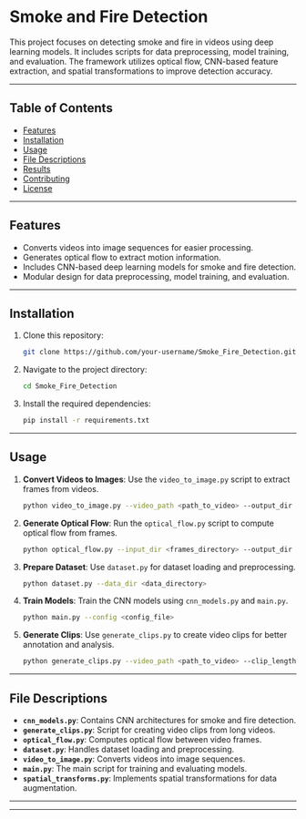 # Smoke and Fire Detection

This project focuses on detecting smoke and fire in videos using deep learning models. It includes scripts for data preprocessing, model training, and evaluation. The framework utilizes optical flow, CNN-based feature extraction, and spatial transformations to improve detection accuracy.

---

## **Table of Contents**
- [Features](#features)
- [Installation](#installation)
- [Usage](#usage)
- [File Descriptions](#file-descriptions)
- [Results](#results)
- [Contributing](#contributing)
- [License](#license)

---

## **Features**
- Converts videos into image sequences for easier processing.
- Generates optical flow to extract motion information.
- Includes CNN-based deep learning models for smoke and fire detection.
- Modular design for data preprocessing, model training, and evaluation.

---

## **Installation**
1. Clone this repository:
   ```bash
   git clone https://github.com/your-username/Smoke_Fire_Detection.git
   ```
2. Navigate to the project directory:
   ```bash
   cd Smoke_Fire_Detection
   ```
3. Install the required dependencies:
   ```bash
   pip install -r requirements.txt
   ```

---

## **Usage**
1. **Convert Videos to Images**:
   Use the `video_to_image.py` script to extract frames from videos.
   ```bash
   python video_to_image.py --video_path <path_to_video> --output_dir <output_directory>
   ```

2. **Generate Optical Flow**:
   Run the `optical_flow.py` script to compute optical flow from frames.
   ```bash
   python optical_flow.py --input_dir <frames_directory> --output_dir <optical_flow_directory>
   ```

3. **Prepare Dataset**:
   Use `dataset.py` for dataset loading and preprocessing.
   ```bash
   python dataset.py --data_dir <data_directory>
   ```

4. **Train Models**:
   Train the CNN models using `cnn_models.py` and `main.py`.
   ```bash
   python main.py --config <config_file>
   ```

5. **Generate Clips**:
   Use `generate_clips.py` to create video clips for better annotation and analysis.
   ```bash
   python generate_clips.py --video_path <path_to_video> --clip_length <length_in_seconds>
   ```

---

## **File Descriptions**
- **`cnn_models.py`**: Contains CNN architectures for smoke and fire detection.
- **`generate_clips.py`**: Script for creating video clips from long videos.
- **`optical_flow.py`**: Computes optical flow between video frames.
- **`dataset.py`**: Handles dataset loading and preprocessing.
- **`video_to_image.py`**: Converts videos into image sequences.
- **`main.py`**: The main script for training and evaluating models.
- **`spatial_transforms.py`**: Implements spatial transformations for data augmentation.

---

---
